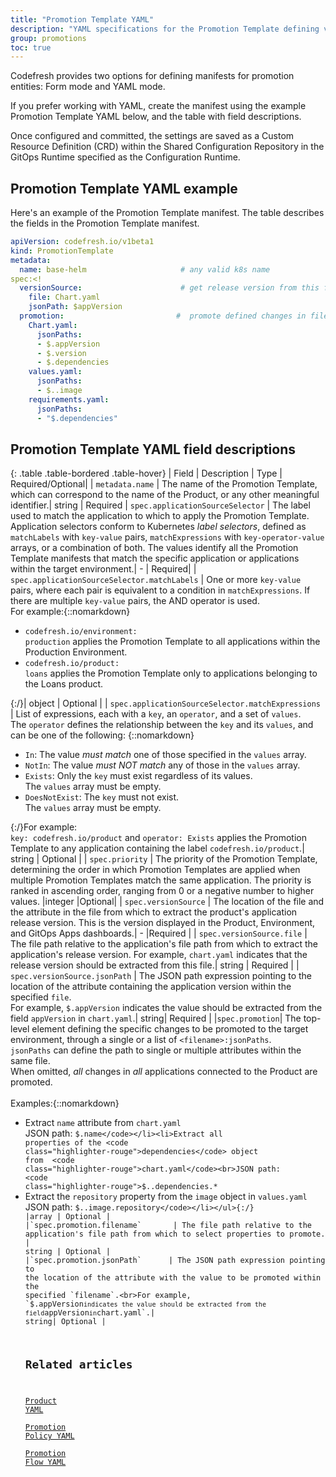 ```yaml
---
title: "Promotion Template YAML"
description: "YAML specifications for the Promotion Template defining version info and properties to promote"
group: promotions
toc: true
---
```


Codefresh provides two options for defining manifests for promotion entities: Form mode and YAML mode.

If you prefer working with YAML, create the manifest using the example Promotion Template YAML below, and the table with field descriptions.

Once configured and committed, the settings are saved as a Custom Resource Definition (CRD) within the Shared Configuration Repository in the GitOps Runtime specified as the Configuration Runtime.


## Promotion Template YAML example

Here's an example of the Promotion Template manifest. The table describes the fields in the Promotion Template manifest. 

```yaml
apiVersion: codefresh.io/v1beta1
kind: PromotionTemplate
metadata:
  name: base-helm                     # any valid k8s name
spec:<!
  versionSource:                      # get release version from this file 
    file: Chart.yaml
    jsonPath: $appVersion
  promotion:                         #  promote defined changes in files; leave empty to promote all changes
    Chart.yaml:
      jsonPaths:
      - $.appVersion
      - $.version
      - $.dependencies
    values.yaml:
      jsonPaths:
      - $..image
    requirements.yaml:
      jsonPaths:
      - "$.dependencies"
```

## Promotion Template YAML field descriptions


{: .table .table-bordered .table-hover}
| Field            | Description                        | Type  |  Required/Optional|
| `metadata.name`  | The name of the Promotion Template, which can correspond to the name of the Product, or any other meaningful identifier.| string | Required
| `spec.applicationSourceSelector`  | The label used to match the application to which to apply the Promotion Template. Application selectors conform to Kubernetes _label selectors_, defined as `matchLabels` with `key-value` pairs, `matchExpressions` with `key-operator-value` arrays, or a combination of both. The values identify all the Promotion Template manifests that match the specific application or applications within the target environment.| - | Required|
| `spec.applicationSourceSelector.matchLabels`         | One or more `key-value` pairs, where each pair is equivalent to a condition in `matchExpressions`. If there are multiple `key-value` pairs, the AND operator is used. <br>For example:{::nomarkdown}<ul><li><code class="highlighter-rouge">codefresh.io/environment: production</code> applies the Promotion Template to all applications within the Production Environment.</li><li><code class="highlighter-rouge">codefresh.io/product: loans</code> applies the Promotion Template only to applications belonging to the Loans product.</li></ul>{:/}| object  | Optional |
| `spec.applicationSourceSelector.matchExpressions`         | List of expressions, each with a `key`, an `operator`, and a set of `values`. <br>The `operator` defines the relationship between the `key` and its `values`, and can be one of the following: {::nomarkdown}<ul><li><code class="highlighter-rouge">In</code>: The value _must match_ one of those specified in the <code class="highlighter-rouge">values</code> array.</li> <li><code class="highlighter-rouge">NotIn</code>: The value _must NOT match_ any of  those in the <code class="highlighter-rouge">values</code> array.</li><li><code class="highlighter-rouge">Exists</code>: Only the <code class="highlighter-rouge">key</code> must exist regardless of its values.<br>The <code class="highlighter-rouge">values</code> array must be empty. </li><li><code class="highlighter-rouge">DoesNotExist</code>: The <code class="highlighter-rouge">key</code> must not exist.<br>The <code class="highlighter-rouge">values</code> array must be empty.</li></ul>{:/}For example:<br>`key: codefresh.io/product` and `operator: Exists` applies the Promotion Template to any application containing the label `codefresh.io/product`.| string  | Optional |
| `spec.priority`  | The priority of the Promotion Template, determining the order in which Promotion Templates are applied when multiple Promotion Templates match the same application. The priority is ranked in ascending order, ranging from 0 or a negative number to higher values.   |integer |Optional| 
|  `spec.versionSource`      |  The location of the file and the attribute in the file from which to extract the product's application release version. This is the version displayed in the Product, Environment, and GitOps Apps dashboards.|  - |Required | 
| `spec.versionSource.file`     |  The file path relative to the application's file path from which to extract the application's release version. For example, `chart.yaml` indicates that the release version should be extracted from this file.| string | Required |
| `spec.versionSource.jsonPath`      | The JSON path expression pointing to the location of the attribute containing the application version within the specified `file`.<br>For example, `$.appVersion` indicates the value should be extracted from the field `appVersion` in `chart.yaml`.| string| Required |
|`spec.promotion`| The top-level element defining the specific changes to be promoted to the target environment, through a single or a list of `<filename>:jsonPaths`.<br>`jsonPaths` can define the path to single or multiple attributes within the same file. <br>When omitted, *all* changes in *all* applications connected to the Product are promoted.<br><br>Examples:{::nomarkdown}<ul><li>Extract <code class="highlighter-rouge">name</code> attribute from <code class="highlighter-rouge">chart.yaml</code><br>JSON path: <code class="highlighter-rouge">$.name</code></li><li>Extract all properties of the <code class="highlighter-rouge">dependencies</code> object from  <code class="highlighter-rouge">chart.yaml</code><br>JSON path: <code class="highlighter-rouge">$..dependencies.*</code></li><li>Extract the <code class="highlighter-rouge">repository</code> property from the <code class="highlighter-rouge">image</code> object in <code class="highlighter-rouge">values.yaml</code><br>JSON path: <code class="highlighter-rouge">$..image.repository</code></li></ul>{:/} |array | Optional |
|`spec.promotion.filename`       | The file path relative to the application's file path from which to select properties to promote.  | string | Optional |
|`spec.promotion.jsonPath`      | The JSON path expression pointing to the location of the attribute with the value to be promoted within the specified `filename`.<br>For example, `$.appVersion` indicates the value should be extracted from the field `appVersion` in `chart.yaml`.| string| Optional |


## Related articles
[Product YAML]({{site.baseurl}}/docs/promotions/product-crd/)  
[Promotion Policy YAML]({{site.baseurl}}/docs/promotions/promotion-policy-crd/)  
[Promotion Flow YAML]({{site.baseurl}}/docs/promotions/promotion-flow-crd/)  




